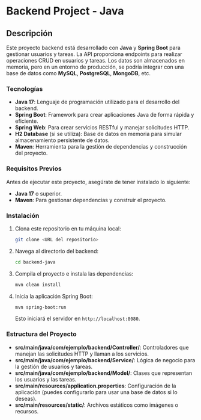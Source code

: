 # Backend Project - Java

## Descripción

Este proyecto backend está desarrollado con **Java** y **Spring Boot** para gestionar usuarios y tareas. La API proporciona endpoints para realizar operaciones CRUD en usuarios y tareas. Los datos son almacenados en memoria, pero en un entorno de producción, se podría integrar con una base de datos como **MySQL**, **PostgreSQL**, **MongoDB**, etc.

### Tecnologías

- **Java 17**: Lenguaje de programación utilizado para el desarrollo del backend.
- **Spring Boot**: Framework para crear aplicaciones Java de forma rápida y eficiente.
- **Spring Web**: Para crear servicios RESTful y manejar solicitudes HTTP.
- **H2 Database** (si se utiliza): Base de datos en memoria para simular almacenamiento persistente de datos.
- **Maven**: Herramienta para la gestión de dependencias y construcción del proyecto.

### Requisitos Previos

Antes de ejecutar este proyecto, asegúrate de tener instalado lo siguiente:

- **Java 17** o superior.
- **Maven**: Para gestionar dependencias y construir el proyecto.

### Instalación

1. Clona este repositorio en tu máquina local:
    ```bash
    git clone <URL del repositorio>
    ```

2. Navega al directorio del backend:
    ```bash
    cd backend-java
    ```

3. Compila el proyecto e instala las dependencias:
    ```bash
    mvn clean install
    ```

4. Inicia la aplicación Spring Boot:
    ```bash
    mvn spring-boot:run
    ```

   Esto iniciará el servidor en `http://localhost:8080`.

### Estructura del Proyecto

- **src/main/java/com/ejemplo/backend/Controller/**: Controladores que manejan las solicitudes HTTP y llaman a los servicios.
- **src/main/java/com/ejemplo/backend/Service/**: Lógica de negocio para la gestión de usuarios y tareas.
- **src/main/java/com/ejemplo/backend/Model/**: Clases que representan los usuarios y las tareas.
- **src/main/resources/application.properties**: Configuración de la aplicación (puedes configurarlo para usar una base de datos si lo deseas).
- **src/main/resources/static/**: Archivos estáticos como imágenes o recursos.
